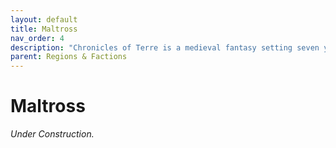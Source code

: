 ```yaml
---
layout: default
title: Maltross
nav_order: 4
description: "Chronicles of Terre is a medieval fantasy setting seven years in the writing, currently for dungeons & dragons 5th edition."
parent: Regions & Factions
---
```


# Maltross

*Under Construction.*